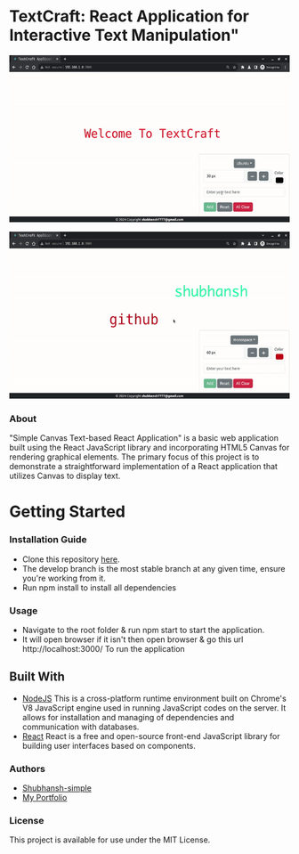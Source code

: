 # TextCraft: React Application for Interactive Text Manipulation"

<p align="center">
  <a alt="Canvas React Application" href="https://shub.pythonanywhere.com/profile">
    <img alt="Add Text" src="https://raw.githubusercontent.com/Shubhansh-Simple/React-Canvas/main/Screenshots/Add-text.gif" height="300" /> 
  </a>
</p>

<p align="center">
  <a alt="Canvas React Application" href="https://shub.pythonanywhere.com/profile">
    <img alt="Update Text" src="https://raw.githubusercontent.com/Shubhansh-Simple/React-Canvas/main/Screenshots/Update-text.gif" height="300" /> 
  </a>
</p>

### About
"Simple Canvas Text-based React Application" is a basic web application built using the React JavaScript library and incorporating HTML5 Canvas for rendering graphical elements. The primary focus of this project is to demonstrate a straightforward implementation of a React application that utilizes Canvas to display text.

# Getting Started

### Installation Guide
* Clone this repository [here](https://github.com/Shubhansh-Simple/React-Canvas.git).
* The develop branch is the most stable branch at any given time, ensure you're working from it.
* Run npm install to install all dependencies

### Usage
* Navigate to the root folder & run npm start to start the application.
* It will open browser if it isn't then open browser & go this url http://localhost:3000/ To run the application

## Built With
* [NodeJS](https://nodejs.org/) This is a cross-platform runtime environment built on Chrome's V8 JavaScript engine used in running JavaScript codes on the server. It allows for installation and managing of dependencies and communication with databases.
* [React](https://react.dev/) React is a free and open-source front-end JavaScript library for building user interfaces based on components.

### Authors
* [Shubhansh-simple](https://github.com/Shubhansh-Simple)
* [My Portfolio](https://shub.pythonanywhere.com/profile/)
  
### License
This project is available for use under the MIT License.
